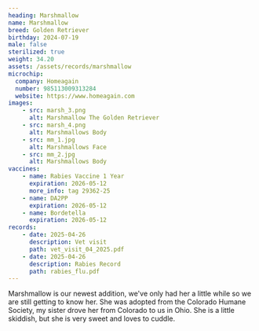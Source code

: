 ```yaml
---
heading: Marshmallow
name: Marshmallow
breed: Golden Retriever
birthday: 2024-07-19
male: false
sterilized: true
weight: 34.20
assets: /assets/records/marshmallow
microchip:
  company: Homeagain
  number: 985113009313284
  website: https://www.homeagain.com
images:
    - src: marsh_3.png
      alt: Marshmallow The Golden Retriever
    - src: marsh_4.png
      alt: Marshmallows Body
    - src: mm_1.jpg
      alt: Marshmallows Face
    - src: mm_2.jpg
      alt: Marshmallows Body
vaccines:
    - name: Rabies Vaccine 1 Year
      expiration: 2026-05-12
      more_info: tag 29362-25
    - name: DA2PP
      expiration: 2026-05-12
    - name: Bordetella
      expiration: 2026-05-12
records:
    - date: 2025-04-26
      description: Vet visit
      path: vet_visit_04_2025.pdf
    - date: 2025-04-26
      description: Rabies Record
      path: rabies_flu.pdf
---
```

Marshmallow is our newest addition, we've only had her a little while so we are still getting to know her.
She was adopted from the Colorado Humane Society, my sister drove her from Colorado to us in Ohio.
She is a little skiddish, but she is very sweet and loves to cuddle.